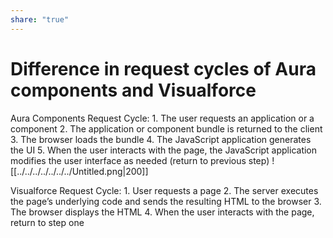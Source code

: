 ```yaml
---
share: "true"
---
```


# Difference in request cycles of Aura components and Visualforce

Aura Components Request Cycle: 1. The user requests an application or a component
2. The application or component bundle is returned to the client
3. The browser loads the bundle
4. The JavaScript application generates the UI
5. When the user interacts with the page, the JavaScript application modifies the user interface as needed (return to previous step)
![[../../../../../../../Untitled.png|200]]

Visualforce Request Cycle: 1. User requests a page
2. The server executes the page’s underlying code and sends the resulting HTML to the browser
3. The browser displays the HTML
4. When the user interacts with the page, return to step one